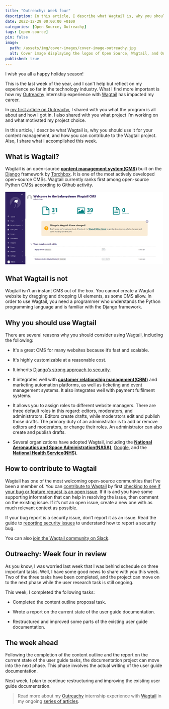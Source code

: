 ```yaml
---
title: "Outreachy: Week four"
description: In this article, I describe what Wagtail is, why you should use it for your content management, and how you can contribute to the Wagtail project. Also, I share what I accomplished this week.
date: 2022-12-29 00:00:00 +0100
categories: [Open Source, Outreachy]
tags: [open-source]
pin: false
image:
  path: /assets/img/cover-images/cover-image-outreachy.jpg
  alt: Cover image displaying the logos of Open Source, Wagtail, and Outreachy.
published: true
---
```


I wish you all a happy holiday season!

This is the last week of the year, and I can't help but reflect on my experience so far in the technology industry. What I find more important is how my [Outreachy](https://www.outreachy.org) internship experience with [Wagtail](https://wagtail.org) has impacted my career.

In [my first article on Outreachy](/posts/outreachy-week-one), I shared with you what the program is all about and how I got in. I also shared with you what project I’m working on and what motivated my project choice.

In this article, I describe what Wagtail is, why you should use it for your content management, and how you can contribute to the Wagtail project. Also, I share what I accomplished this week.

## What is Wagtail?

Wagtail is an open-source [**content management system(CMS)**](https://en.wikipedia.org/wiki/Content_management_system) built on the [Django](https://www.django-cms.org) framework by [Torchbox](https://torchbox.com). It is one of the most actively developed open-source CMSs. Wagtail currently ranks first among open-source Python CMSs according to Github activity.

![The wagtail admin interface](/assets/img/2022-12-29-outreachy-week-four.png)

## What Wagtail is not

Wagtail isn’t an instant CMS out of the box. You cannot create a Wagtail website by dragging and dropping UI elements, as some CMS allow. In order to use Wagtail, you need a programmer who understands the Python programming language and is familiar with the Django framework.

## Why you should use Wagtail

There are several reasons why you should consider using Wagtail, including the following:

* It's a great CMS for many websites because it’s fast and scalable.
    
* It's highly customizable at a reasonable cost.
    
* It inherits [Django’s strong approach to security](https://docs.djangoproject.com/en/stable/topics/security/).
    
* It integrates well with [**customer relationship management(CRM)**](https://en.wikipedia.org/wiki/Customer_relationship_management) and marketing automation platforms, as well as ticketing and event management systems. It also integrates well with payment fulfilment systems.
    
* It allows you to assign roles to different website managers. There are three default roles in this regard: editors, moderators, and administrators. Editors create drafts, while moderators edit and publish those drafts. The primary duty of an administrator is to add or remove editors and moderators, or change their roles. An administrator can also create and publish drafts.
    
* Several organizations have adopted Wagtail, including the [**National Aeronautics and Space Administration(NASA)**](http://www.nasa.gov), [Google](https://en.wikipedia.org/wiki/Google), and the [**National Health Service(NHS)**](http://www.nhs.uk).
    

## How to contribute to Wagtail

Wagtail has one of the most welcoming open-source communities that I’ve been a member of. You can [contribute to Wagtail](https://docs.wagtail.org/en/stable/contributing/index.html) by first [checking to see if your bug or feature request is an open issue](http://github.com/wagtail/wagtail/issues). If it is and you have some supporting information that can help in resolving the issue, then comment on the existing issue. If it’s not an open issue, create a new one with as much relevant context as possible.

If your bug report is a security issue, don’t report it as an issue. Read the guide to [reporting security issues](https://docs.wagtail.org/en/stable/contributing/security.html) to understand how to report a security bug.

You can also [join the Wagtail community on Slack](https://wagtail.org/slack).

## Outreachy: Week four in review

As you know, I was worried last week that I was behind schedule on three important tasks. Well, I have some good news to share with you this week. Two of the three tasks have been completed, and the project can move on to the next phase while the user research task is still ongoing.

This week, I completed the following tasks:

* Completed the content outline proposal task.
    
* Wrote a report on the current state of the user guide documentation.
    
* Restructured and improved some parts of the existing user guide documentation.
    

## The week ahead

Following the completion of the content outline and the report on the current state of the user guide tasks, the documentation project can move into the next phase. This phase involves the actual writing of the user guide documentation.

Next week, I plan to continue restructuring and improving the existing user guide documentation.

> Read more about my [Outreachy](https://www.outreachy.org/) internship experience with [Wagtail](https://wagtail.org/) in my ongoing [series of articles](/categories/outreachy/).